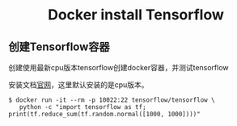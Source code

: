<center>
    <h1>
        Docker install Tensorflow
    </h1>
</center>

## 创建Tensorflow容器

创建使用最新cpu版本tensorflow创建docker容器，并测试tensorflow

安装文档[官网](https://www.tensorflow.org/install/docker)，这里默认安装的是cpu版本。

```shell
$ docker run -it --rm -p 10022:22 tensorflow/tensorflow \
   python -c "import tensorflow as tf; print(tf.reduce_sum(tf.random.normal([1000, 1000])))"
```